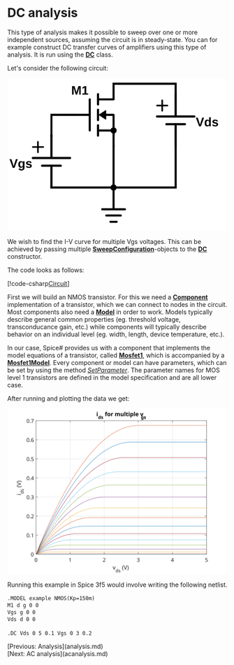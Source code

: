 # DC analysis

This type of analysis makes it possible to sweep over one or more independent sources, assuming the circuit is in steady-state. You can for example construct DC transfer curves of amplifiers using this type of analysis. It is run using the **[DC](xref:SpiceSharp.Simulations.DC)** class.

Let's consider the following circuit:

<p align="center"><img src="images/example_DC.svg" /></p>

We wish to find the I-V curve for multiple Vgs voltages. This can be achieved by passing multiple **[SweepConfiguration](xref:SpiceSharp.Simulations.SweepConfiguration)**-objects to the **[DC](xref:SpiceSharp.Simulations.DC)** constructor.

The code looks as follows:

[!code-csharp[Circuit](../SpiceSharpTest/BasicExampleTests.cs#example_DC)]

First we will build an NMOS transistor. For this we need a **[Component](xref:SpiceSharp.Components.Component)** implementation of a transistor, which we can connect to nodes in the circuit. Most components also need a **[Model](xref:SpiceSharp.Components.Model)** in order to work. Models typically describe general common properties (eg. threshold voltage, transconducance gain, etc.) while components will typically describe behavior on an individual level (eg. width, length, device temperature, etc.).

In our case, Spice# provides us with a component that implements the model equations of a transistor, called **[Mosfet1](xref:SpiceSharp.Components.Mosfet1)**, which is accompanied by a **[Mosfet1Model](xref:SpiceSharp.Components.Mosfet1Model)**.
Every component or model can have parameters, which can be set by using the method *[SetParameter](xref:SpiceSharp.Circuits.Entity.SetParameter(System.String,System.Double))*. The parameter names for MOS level 1 transistors are defined in the model specification and are all lower case.

After running and plotting the data we get:

<p align="center"><img src="images/example_DCgraph.svg" /></p>

Running this example in Spice 3f5 would involve writing the following netlist.

```
.MODEL example NMOS(Kp=150m)
M1 d g 0 0
Vgs g 0 0
Vds d 0 0

.DC Vds 0 5 0.1 Vgs 0 3 0.2
```

<div class="pull-left">[Previous: Analysis](analysis.md)</div> <div class="pull-right">[Next: AC analysis](acanalysis.md)</p>

